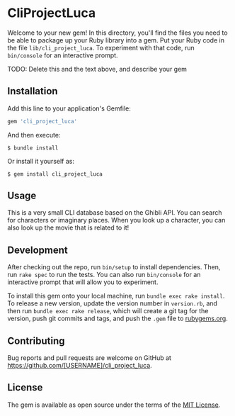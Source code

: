 # CliProjectLuca

Welcome to your new gem! In this directory, you'll find the files you need to be able to package up your Ruby library into a gem. Put your Ruby code in the file `lib/cli_project_luca`. To experiment with that code, run `bin/console` for an interactive prompt.

TODO: Delete this and the text above, and describe your gem

## Installation

Add this line to your application's Gemfile:

```ruby
gem 'cli_project_luca'
```

And then execute:

    $ bundle install

Or install it yourself as:

    $ gem install cli_project_luca

## Usage

This is a very small CLI database based on the Ghibli API. You can search for characters or imaginary places. 
When you look up a character, you can also look up the movie that is related to it!

## Development

After checking out the repo, run `bin/setup` to install dependencies. Then, run `rake spec` to run the tests. You can also run `bin/console` for an interactive prompt that will allow you to experiment.

To install this gem onto your local machine, run `bundle exec rake install`. To release a new version, update the version number in `version.rb`, and then run `bundle exec rake release`, which will create a git tag for the version, push git commits and tags, and push the `.gem` file to [rubygems.org](https://rubygems.org).

## Contributing

Bug reports and pull requests are welcome on GitHub at https://github.com/[USERNAME]/cli_project_luca.


## License

The gem is available as open source under the terms of the [MIT License](https://opensource.org/licenses/MIT).
